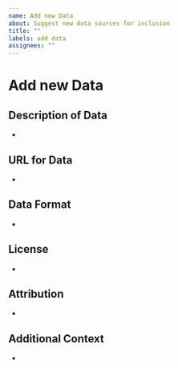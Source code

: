 ```yaml
---
name: Add new Data
about: Suggest new data sources for inclusion
title: ""
labels: add data
assignees: ""
---
```


# Add new Data

## Description of Data

<!-- A clear and concise description of the data source you're suggesting. -->

-

## URL for Data

<!-- Provide a URL where the data can be accessed or downloaded. -->

-

## Data Format

<!-- Please specify the format of the data (e.g., CSV, GeoJSON). -->

-

## License

<!-- Specify the license under which the data is made available. -->

-

## Attribution

<!-- Specify the attribution requirements for the data. -->

-

## Additional Context

<!-- Add any other context or screenshots about the data source suggestion here. -->

-
